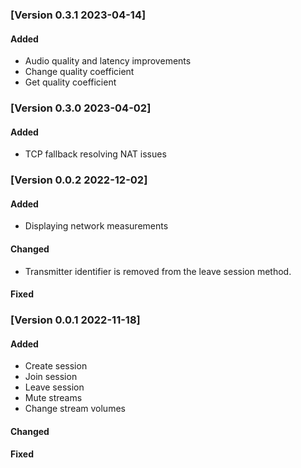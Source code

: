 ### [Version 0.3.1 2023-04-14]
#### Added
* Audio quality and latency improvements
* Change quality coefficient
* Get quality coefficient

### [Version 0.3.0 2023-04-02]
#### Added
* TCP fallback resolving NAT issues

### [Version 0.0.2 2022-12-02]
#### Added

* Displaying network measurements

#### Changed

* Transmitter identifier is removed from the leave session method.

#### Fixed

### [Version 0.0.1 2022-11-18]
#### Added

* Create session
* Join session
* Leave session
* Mute streams
* Change stream volumes

#### Changed

#### Fixed
